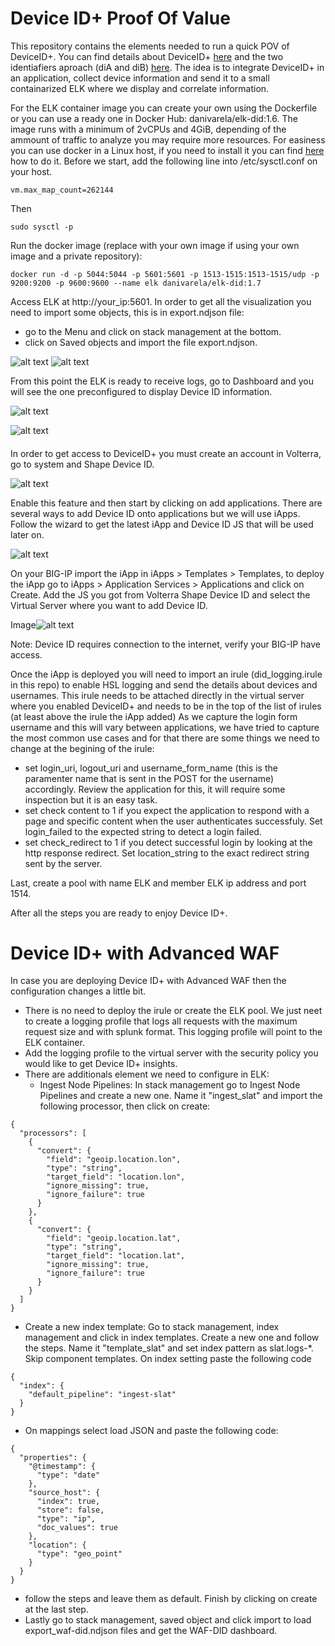 # Device ID+ Proof Of Value

This repository contains the elements needed to run a quick POV of DeviceID+. You can find details about DeviceID+ [here](https://f5cloudservices.zendesk.com/hc/en-us/articles/360058428514-About-F5-Device-ID-)  and the two identiafiers aproach (diA and diB) [here](https://f5cloudservices.zendesk.com/hc/en-us/articles/360060250913). 
The idea is to integrate DeviceID+ in an application, collect device information and send it to a small containarized ELK where we display and correlate information.

For the ELK container image you can create your own using the Dockerfile or you can use a ready one in Docker Hub: danivarela/elk-did:1.6. The image runs with a minimum of 2vCPUs and 4GiB, depending of the ammount of traffic to analyze you may require more resources. For easiness you can use docker in a Linux host, if you need to install it you can find [here](https://docs.docker.com/engine/install/) how to do it. 
Before we start, add the following line into /etc/sysctl.conf on your host.
```
vm.max_map_count=262144
```
Then
```
sudo sysctl -p
````

Run the docker image (replace with your own image if using your own image and a private repository):
````
docker run -d -p 5044:5044 -p 5601:5601 -p 1513-1515:1513-1515/udp -p 9200:9200 -p 9600:9600 --name elk danivarela/elk-did:1.7
````

Access ELK at http://your_ip:5601. In order to get all the visualization you need to import some objects, this is in export.ndjson file:

 - go to the Menu and click on stack management at the bottom.
 - click on Saved objects and import the file export.ndjson.

![alt text](https://github.com/danvarelajar/deviceid-repo/blob/main/Images/kibana_menu.png?raw=true) ![alt text](https://github.com/danvarelajar/deviceid-repo/blob/main/Images/kibana_stack_mgmt_index_patterns.png?raw=true)

 From this point the ELK is ready to receive logs, go to Dashboard and you will see the one preconfigured to display Device ID information.

![alt text](https://github.com/danvarelajar/deviceid-repo/blob/main/Images/menu_dashboard.png?raw=true) 

![alt text](https://github.com/danvarelajar/deviceid-repo/blob/main/Images/dashboard.png?raw=true) 

 ####

In order to get access to DeviceID+ you must create an account in Volterra, go to system and Shape Device ID.

![alt text](https://github.com/danvarelajar/deviceid-repo/blob/main/Images/volterra_device_ID.png?raw=true)

Enable this feature and then start by clicking on add applications. There are several ways to add Device ID onto applications but we will use iApps. Follow the wizard to get the latest iApp and Device ID JS that will be used later on.

![alt text](https://github.com/danvarelajar/deviceid-repo/blob/main/Images/did_wizard.png?raw=true)

On your BIG-IP import the iApp in iApps > Templates > Templates, to deploy the iApp go to iApps > Application Services > Applications and click on Create. Add the JS you got from Volterra Shape Device ID and select the Virtual Server where you want to add Device ID.

Image![alt text](https://github.com/danvarelajar/deviceid-repo/blob/main/Images/iapp_screenshot.png?raw=true)

Note: Device ID requires connection to the internet, verify your BIG-IP have access.

Once the iApp is deployed you will need to import an irule (did_logging.irule in this repo) to enable HSL logging and send the details about devices and usernames. This irule needs to be attached directly in the virtual server where you enabled DeviceID+ and needs to be in the top of the list of irules (at least above the irule the iApp added) As we capture the login form username and this will vary between applications, we have tried to capture the most common use cases and for that there are some things we need to change at the begining of the irule:

 - set login_uri, logout_uri and username_form_name (this is the paramenter name that is sent in the POST for the username) accordingly. Review the application for this, it will require some inspection but it is an easy task.
 - set check content to 1 if you expect the application to respond with a page and specific content when the user authenticates successfuly. Set login_failed to the expected string to detect a login failed.
 - set check_redirect to 1 if you detect successful login by looking at the http response redirect. Set location_string to the exact redirect string sent by the server.

 Last, create a pool with name ELK and member ELK ip address and port 1514.

 After all the steps you are ready to enjoy Device ID+.
 
 # Device ID+ with Advanced WAF

In case you are deploying Device ID+ with Advanced WAF then the configuration changes a little bit. 
 - There is no need to deploy the irule or create the ELK pool. We just neet to create a logging profile that logs all requests with the maximum request size and with splunk format. This logging profile will point to the ELK container.
 - Add the logging profile to the virtual server with the security policy you would like to get Device ID+ insights.
 - There are additionals element we need to configure in ELK:
   - Ingest Node Pipelines: In stack management go to Ingest Node Pipelines and create a new one. Name it "ingest_slat" and import the following processor, then click on create:
```
{
  "processors": [
    {
      "convert": {
        "field": "geoip.location.lon",
        "type": "string",
        "target_field": "location.lon",
        "ignore_missing": true,
        "ignore_failure": true
      }
    },
    {
      "convert": {
        "field": "geoip.location.lat",
        "type": "string",
        "target_field": "location.lat",
        "ignore_missing": true,
        "ignore_failure": true
      }
    }
  ]
}
```
   - Create a new index template: Go to stack management, index management and click in index templates. Create a new one and follow the steps. Name it "template_slat" and set index pattern as slat.logs-*. Skip component templates. On index setting paste the following code
```
{
  "index": {
    "default_pipeline": "ingest-slat"
  }
}
```
   - On mappings select load JSON and paste the following code:
```
{
  "properties": {
    "@timestamp": {
      "type": "date"
    },
    "source_host": {
      "index": true,
      "store": false,
      "type": "ip",
      "doc_values": true
    },
    "location": {
      "type": "geo_point"
    }
  }
}
```
   - follow the steps and leave them as default. Finish by clicking on create at the last step.
   - Lastly go to stack management, saved object and click import to load export_waf-did.ndjson files and get the WAF-DID dashboard.

###

